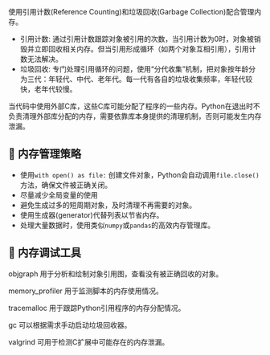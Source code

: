 使用引用计数(Reference Counting)和垃圾回收(Garbage Collection)配合管理内存。

* 引用计数: 通过引用计数跟踪对象被引用的次数，当引用计数为0时，对象被销毁并立即回收相关内存。但当引用形成循环（如两个对象互相引用），引用计数无法解决。
* 垃圾回收: 专门处理引用循环的问题，使用“分代收集”机制，把对象按年龄分为三代：年轻代、中代、老年代。每一代有各自的垃圾收集频率，年轻代较快，老年代较慢。

当代码中使用外部C库，这些C库可能分配了程序的一些内存。Python在退出时不负责清理外部库分配的内存，需要依靠库本身提供的清理机制，否则可能发生内存泄漏。

## 📌 内存管理策略

* 使用`with open() as file:` 创建文件对象，Python会自动调用`file.close()`方法，确保文件被正确关闭。
* 尽量减少全局变量的使用
* 避免生成过多的短周期对象，及时清理不再需要的对象。
* 使用生成器(generator)代替列表以节省内存。
* 处理大量数据时，使用类似`numpy`或`pandas`的高效内存管理库。

## 📌 内存调试工具

objgraph 用于分析和绘制对象引用图，查看没有被正确回收的对象。

memory_profiler 用于监测脚本的内存使用情况。

tracemalloc 用于跟踪Python引用程序的内存分配情况。

gc 可以根据需求手动启动垃圾回收器。

valgrind 可用于检测C扩展中可能存在的内存泄漏。